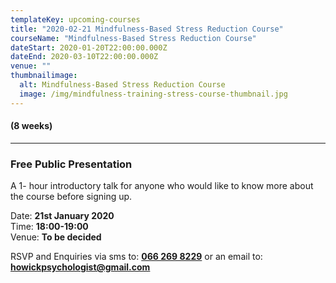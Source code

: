 ```yaml
---
templateKey: upcoming-courses
title: "2020-02-21 Mindfulness-Based Stress Reduction Course"
courseName: "Mindfulness-Based Stress Reduction Course"
dateStart: 2020-01-20T22:00:00.000Z
dateEnd: 2020-03-10T22:00:00.000Z
venue: ""
thumbnailimage:
  alt: Mindfulness-Based Stress Reduction Course
  image: /img/mindfulness-training-stress-course-thumbnail.jpg
---
```


#### (8 weeks)

---

### Free Public Presentation

A 1- hour introductory talk for anyone who would like to know more about the course before signing up.

Date: **21st January 2020**  
Time: **18:00-19:00**  
Venue: **To be decided**

RSVP and Enquiries via sms to: **[066 269 8229](tel:+27662698229)** or an email to: **[howickpsychologist@gmail.com](mailto:howickpsychologist@gmail.com)**
